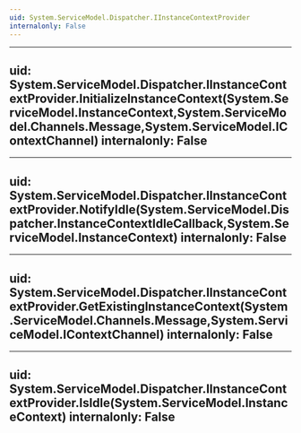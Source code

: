 ```yaml
---
uid: System.ServiceModel.Dispatcher.IInstanceContextProvider
internalonly: False
---
```


---
uid: System.ServiceModel.Dispatcher.IInstanceContextProvider.InitializeInstanceContext(System.ServiceModel.InstanceContext,System.ServiceModel.Channels.Message,System.ServiceModel.IContextChannel)
internalonly: False
---

---
uid: System.ServiceModel.Dispatcher.IInstanceContextProvider.NotifyIdle(System.ServiceModel.Dispatcher.InstanceContextIdleCallback,System.ServiceModel.InstanceContext)
internalonly: False
---

---
uid: System.ServiceModel.Dispatcher.IInstanceContextProvider.GetExistingInstanceContext(System.ServiceModel.Channels.Message,System.ServiceModel.IContextChannel)
internalonly: False
---

---
uid: System.ServiceModel.Dispatcher.IInstanceContextProvider.IsIdle(System.ServiceModel.InstanceContext)
internalonly: False
---
